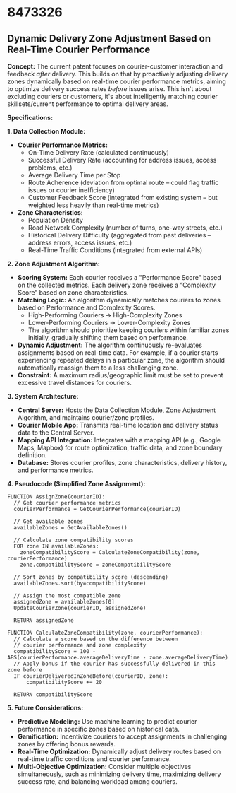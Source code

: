 # 8473326

## Dynamic Delivery Zone Adjustment Based on Real-Time Courier Performance

**Concept:** The current patent focuses on courier-customer interaction and feedback *after* delivery. This builds on that by proactively adjusting delivery zones dynamically based on real-time courier performance metrics, aiming to optimize delivery success rates *before* issues arise. This isn't about excluding couriers or customers, it's about intelligently matching courier skillsets/current performance to optimal delivery areas.

**Specifications:**

**1. Data Collection Module:**

*   **Courier Performance Metrics:**
    *   On-Time Delivery Rate (calculated continuously)
    *   Successful Delivery Rate (accounting for address issues, access problems, etc.)
    *   Average Delivery Time per Stop
    *   Route Adherence (deviation from optimal route – could flag traffic issues or courier inefficiency)
    *   Customer Feedback Score (integrated from existing system – but weighted less heavily than real-time metrics)
*   **Zone Characteristics:**
    *   Population Density
    *   Road Network Complexity (number of turns, one-way streets, etc.)
    *   Historical Delivery Difficulty (aggregated from past deliveries – address errors, access issues, etc.)
    *   Real-Time Traffic Conditions (integrated from external APIs)

**2. Zone Adjustment Algorithm:**

*   **Scoring System:**  Each courier receives a "Performance Score" based on the collected metrics.  Each delivery zone receives a “Complexity Score” based on zone characteristics.
*   **Matching Logic:** An algorithm dynamically matches couriers to zones based on Performance and Complexity Scores.
    *   High-Performing Couriers -> High-Complexity Zones
    *   Lower-Performing Couriers -> Lower-Complexity Zones
    *   The algorithm should prioritize keeping couriers within familiar zones initially, gradually shifting them based on performance.
*   **Dynamic Adjustment:** The algorithm continuously re-evaluates assignments based on real-time data. For example, if a courier starts experiencing repeated delays in a particular zone, the algorithm should automatically reassign them to a less challenging zone.
*   **Constraint:**  A maximum radius/geographic limit must be set to prevent excessive travel distances for couriers.

**3.  System Architecture:**

*   **Central Server:**  Hosts the Data Collection Module, Zone Adjustment Algorithm, and maintains courier/zone profiles.
*   **Courier Mobile App:**  Transmits real-time location and delivery status data to the Central Server.
*   **Mapping API Integration:** Integrates with a mapping API (e.g., Google Maps, Mapbox) for route optimization, traffic data, and zone boundary definition.
*   **Database:** Stores courier profiles, zone characteristics, delivery history, and performance metrics.

**4. Pseudocode (Simplified Zone Assignment):**

```
FUNCTION AssignZone(courierID):
  // Get courier performance metrics
  courierPerformance = GetCourierPerformance(courierID)

  // Get available zones
  availableZones = GetAvailableZones()

  // Calculate zone compatibility scores
  FOR zone IN availableZones:
    zoneCompatibilityScore = CalculateZoneCompatibility(zone, courierPerformance)
    zone.compatibilityScore = zoneCompatibilityScore

  // Sort zones by compatibility score (descending)
  availableZones.sort(by=compatibilityScore)

  // Assign the most compatible zone
  assignedZone = availableZones[0]
  UpdateCourierZone(courierID, assignedZone)

  RETURN assignedZone

FUNCTION CalculateZoneCompatibility(zone, courierPerformance):
  // Calculate a score based on the difference between
  // courier performance and zone complexity
  compatibilityScore = 100 - ABS(courierPerformance.averageDeliveryTime - zone.averageDeliveryTime)
  // Apply bonus if the courier has successfully delivered in this zone before
  IF courierDeliveredInZoneBefore(courierID, zone):
      compatibilityScore += 20

  RETURN compatibilityScore
```

**5.  Future Considerations:**

*   **Predictive Modeling:** Use machine learning to predict courier performance in specific zones based on historical data.
*   **Gamification:**  Incentivize couriers to accept assignments in challenging zones by offering bonus rewards.
*   **Real-Time Optimization:** Dynamically adjust delivery routes based on real-time traffic conditions and courier performance.
*   **Multi-Objective Optimization:**  Consider multiple objectives simultaneously, such as minimizing delivery time, maximizing delivery success rate, and balancing workload among couriers.